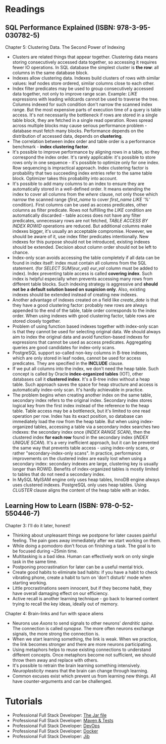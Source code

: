 # Readings

## SQL Performance Explained (ISBN: 978-3-95-030782-5)

Chapter 5: Clustering Data. The Second Power of Indexing

- Clusters are related things that appear together. Clustering data means storing consecutively accessed data together,
  so accessing it requires fewer IO operations. In SQL database the simplest cluster is __the row__: all columns in the
  same database block.
- Indexes allow clustering data. Indexes build clusters of rows with similar values: leaf nodes store ordered, similar
  columns close to each other.
- Index filter predicates may be used to group consecutively accessed data together, not only to improve range scan.
  Example: _LIKE_ expressions with leading wildcards cannot be used to traverse the tree. Columns indexed for such
  condition don't narrow the scanned index range. But the most expensive parts of execution time of a query is table
  access. It's not necessarily the bottleneck if rows are stored in a single table block, they are fetched in a single
  read operation. Rows spread across multiple blocks may cause serious performance problem - database must fetch many
  blocks. Performance depends on the distribution of accessed data, depends on __clustering__.
- The correlation between index order and table order is a performance benchmark - __index clustering factor__.
- It's possible to improve performance by aligning rows in a table, so they correspond the index order. It's rarely
  applicable: it's possible to store rows only in one sequence - it's possible to optimize only for one index. Row
  sequencing is impractical approach. Index clustering factor is probability that two succeeding index entries refer to
  the same table block. Optimizer takes this probability into account.
- It's possible to add many columns to an index to ensure they are automatically stored in a well-defined order. It
  means extending the index to cover all columns from the _where_ clause, not only those which narrow the scanned
  range (_first_name_ to cover _first_name LIKE '%'_ condition). First columns can be used as access predicates, other
  columns as filter predicate. Rows not fulfilling the _LIKE_ condition are automatically discarded - table access does
  not have any filter predicates, unnecessary rows are not fetched, _TABLE ACCESS BY INDEX ROWID_ operations are
  reduced. But additional columns make indexes bigger, it's usually an acceptable compromise. However, we should be
  aware of it, use index filter predicates intentionally. New indexes for this purpose should not be introduced,
  existing indexes should be extended. Decision about column order should not be left to chance.
- Index-only scan avoids accessing the table completely if all data can be found in index itself: index must contain all
  columns from the SQL statement. (for _SELECT SUM(eur_val)_ _eur_val_ column must be added to index). Index preventing
  table access is called __covering index__. Such index is helpful especially when prevents accessing many rows from
  different table blocks. Such indexing strategy is aggressive and __should not be a default solution based on suspicion
  only__. Also, existing indexes should be extended instead of creating new indexes.
- Another advantage of indexes created on a field like _create_date_ is that they have a good clustering factor:
  probably new rows are always appended to the end of the table, table order corresponds to the index order. When using
  indexes with good clustering factor, table rows are stored closely together.
- Problem of using function based indexes together with index-only scan is that they cannot be used for selecting
  original data. We should always aim to index the original data and avoid function-based indexes for expressions that
  cannot be used as access predicates. Aggregating queries are good candidates for index-only scans.
- PostgreSQL support so-called non-key columns in B-tree indexes, which are only stored in leaf nodes, cannot be used
  for access predicates. They are specified in the __INCLUDE__ clause.
- If we put all columns into the index, we don't need the heap table. Such concept is called by Oracle __index-organized
  tables__ (IOT), other databases call it __clustered index__. It's a B-tree index without a heap table. Such approach
  saves the space for heap structure and access is automatically index-only scan. It's hardly achievable in practice.
- The problem begins when creating another index on the same table, secondary index refers to the original index.
  Secondary index stores logical key from the first index instead of the reference to the heap table. Table access may
  be a bottleneck, but it's limited to one read operation per row. Index has its exact position, so database can
  immediately load the row from the heap table. But when using index-organized tables, accessing a table via a secondary
  index searches two indexes: the secondary index once (_INDEX RANGE SCAN_), then the clustered index __for each
  row__ found in the secondary index (_INDEX UNIQUE SCAN_). It's a very inefficient approach, but it can be prevented
  the same way that prevents table access - using index-only scans, or rather "secondary-index-only scans". In practice,
  performance improvements on the clustered index are easily lost when using a secondary index: secondary indexes are
  large, clustering key is usually longer than ROWID. Benefits of index-organized tables is mostly limited to tables
  that do not need a secondary index.
- In MySQL MyISAM engine only uses heap tables, InnoDB engine always uses clustered indexes. PostgreSQL only uses heap
  tables. Using _CLUSTER_ clause aligns the content of the heap table with an index.

## Learning How to Learn (ISBN: 978-0-52-550446-7)

Chapter 3: I'll do it later, honest!

- Thinking about unpleasant things we postpone for later causes painful feeling. The pain goes away immediately after we
  start working on them.
- While doing a pomodoro don't focus on finishing a task. The goal is to be focused during ~25min time.
- Multitasking is a bad idea. Human can effectively work on only single task in the same time.
- Postponing procrastination for later can be a useful mental trick.
- Create good habits to eliminate bad habits: if you have a habit to check vibrating phone, create a habit to turn on
  'don't disturb' mode when starting working.
- Little procrastinations seem innocent, but if they become habit, they have overall damaging effect on our efficiency.
- Active recall is another learning technique - go back to learned content trying to recall the key ideas, ideally out
  of memory.

Chapter 4: Brain-links and fun with space aliens

- Neurons use _Axons_ to send signals to other neurons' _dendritic spine_. The connection is called _synapse_. The more
  often neurons exchange signals, the more strong the connection is.
- When we start learning something, the link is weak. When we practice, the link becomes stronger and there are
  more neurons participating.
- Using metaphors helps to reuse existing connections to understand different concepts. Once metaphors become not
  sufficient, we should throw them away and replace with others.
- It's possible to retrain the brain learning something intensively. _Neuroplasticity_ means that the brain can change
  through learning.
- Common excuses exist which prevent us from learning new things. All have counter-arguments and can be challenged.

# Tutorials

- Professional Full Stack Developer: [The Jar file](https://github.com/marcinciapa/tutorials/pull/69)
- Professional Full Stack Developer: [Maven & Tests](https://github.com/marcinciapa/tutorials/pull/70)
- Professional Full Stack Developer: [DevOps](https://github.com/marcinciapa/tutorials/pull/71)
- Professional Full Stack Developer: [Docker](https://github.com/marcinciapa/tutorials/pull/72)
- Professional Full Stack Developer: [Jib](https://github.com/marcinciapa/tutorials/pull/73)
